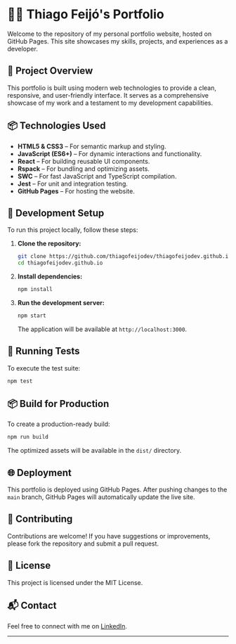 # 👨‍💻 Thiago Feijó's Portfolio

Welcome to the repository of my personal portfolio website, hosted on GitHub Pages. This site showcases my skills, projects, and experiences as a developer.

## 🚀 Project Overview

This portfolio is built using modern web technologies to provide a clean, responsive, and user-friendly interface. It serves as a comprehensive showcase of my work and a testament to my development capabilities.

## 📦 Technologies Used

- **HTML5 & CSS3** – For semantic markup and styling.
- **JavaScript (ES6+)** – For dynamic interactions and functionality.
- **React** – For building reusable UI components.
- **Rspack** – For bundling and optimizing assets.
- **SWC** – For fast JavaScript and TypeScript compilation.
- **Jest** – For unit and integration testing.
- **GitHub Pages** – For hosting the website.

## 🔧 Development Setup

To run this project locally, follow these steps:

1. **Clone the repository:**

   ```bash
   git clone https://github.com/thiagofeijodev/thiagofeijodev.github.io.git
   cd thiagofeijodev.github.io
   ```

2. **Install dependencies:**

   ```bash
   npm install
   ```

3. **Run the development server:**

   ```bash
   npm start
   ```

   The application will be available at `http://localhost:3000`.

## 🧪 Running Tests

To execute the test suite:

```bash
npm test
```

## 📦 Build for Production

To create a production-ready build:

```bash
npm run build
```

The optimized assets will be available in the `dist/` directory.

## 🌐 Deployment

This portfolio is deployed using GitHub Pages. After pushing changes to the `main` branch, GitHub Pages will automatically update the live site.

## 🤝 Contributing

Contributions are welcome! If you have suggestions or improvements, please fork the repository and submit a pull request.

## 📄 License

This project is licensed under the MIT License.

## 📬 Contact

Feel free to connect with me on [LinkedIn](https://www.linkedin.com/in/thiagofeijodev).

---

